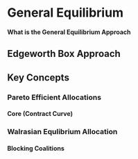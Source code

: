 # General Equilibrium

**What is the General Equilibrium Approach**

## Edgeworth Box Approach



## Key Concepts
### Pareto Efficient Allocations

#### Core (Contract Curve)

### Walrasian Equlibrium Allocation

#### Blocking Coalitions